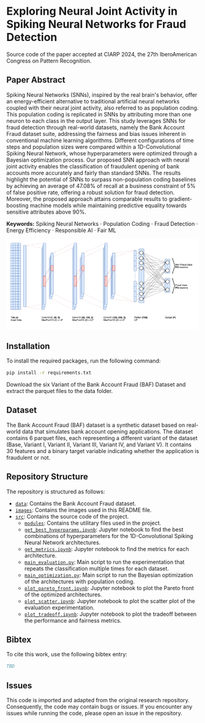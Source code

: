 # Exploring Neural Joint Activity in Spiking Neural Networks for Fraud Detection

Source code of the paper accepted at CIARP 2024, the 27th IberoAmerican Congress on Pattern Recognition. 

## Paper Abstract
Spiking Neural Networks (SNNs), inspired by the real brain's behavior, offer an energy-efficient alternative to traditional artificial neural networks coupled with their neural joint activity, also referred to as population coding. This population coding is replicated in SNNs by attributing more than one neuron to each class in the output layer. This study leverages SNNs for fraud detection through real-world datasets, namely the Bank Account Fraud dataset suite, addressing the fairness and bias issues inherent in conventional machine learning algorithms. Different configurations of time steps and population sizes were compared within a 1D-Convolutional Spiking Neural Network, whose hyperparameters were optimized through a Bayesian optimization process.
Our proposed SNN approach with neural joint activity enables the classification of fraudulent opening of bank accounts more accurately and fairly than standard SNNs. The results highlight the potential of SNNs to surpass non-population coding baselines by achieving an average of 47.08% of recall at a business constraint of 5% of false positive rate, offering a robust solution for fraud detection. Moreover, the proposed approach attains comparable results to gradient-boosting machine models while maintaining predictive equality towards sensitive attributes above 90%.

**Keywords:** Spiking Neural Networks $\cdot$ Population Coding $\cdot$ Fraud Detection $\cdot$ Energy Efficiency $\cdot$ Responsible AI $\cdot$ Fair ML

![Convolutional Spiking Neural Network Architecture](./images/csnnpc.png)

## Installation

To install the required packages, run the following command:
```bash
pip install -r requirements.txt
```
Download the six Variant of the Bank Account Fraud (BAF) Dataset and extract the parquet files to the data folder.

## Dataset

The Bank Account Fraud (BAF) dataset is a synthetic dataset based on real-world data that simulates bank account opening applications. The dataset contains 6 parquet files, each representing a different variant of the dataset (Base, Variant I, Variant II, Variant III, Variant IV, and Variant V). It contains 30 features and a binary target variable indicating whether the application is fraudulent or not.

## Repository Structure

The repository is structured as follows:
- [`data`](./data/README.md): Contains the Bank Account Fraud dataset.
- [`images`](./images): Contains the images used in this README file.
- [`src`](./src): Contains the source code of the project.
    - [`modules`](./src/modules): Contains the utilitary files used in the project.
    - [`get_best_hyperparams.ipynb`](./src/get_best_hyperparams.ipynb): Jupyter notebook to find the best combinations of hyperparameters for the 1D-Convolutional Spiking Neural Network architectures.
    - [`get_metrics.ipynb`](./src/get_best_config.ipynb): Jupyter notebook to find the metrics for each architecture.
    - [`main_evaluation.py`](./src/main_evaluation.py): Main script to run the experimentation that repeats the classification multiple times for each dataset.
    - [`main_optimization.py`](./src/main_optimization.py): Main script to run the Bayesian optimization of the architectures with population coding.
    - [`plot_pareto_front.ipynb`](./src/plot_pareto_front.ipynb): Jupyter notebook to plot the Pareto front of the optimized architectures.
    - [`plot_scatter.ipynb`](./src/plot_scatter.ipynb): Jupyter notebook to plot the scatter plot of the evaluation experimentation.
    - [`plot_tradeoff.ipynb`](./src/plot_tradeoff.ipynb): Jupyter notebook to plot the tradeoff between the performance and fairness metrics.

## Bibtex

To cite this work, use the following bibtex entry:
```bibtex
TBD
```

## Issues

This code is imported and adapted from the original research repository. Consequently, the code may contain bugs or issues.
If you encounter any issues while running the code, please open an issue in the repository.

